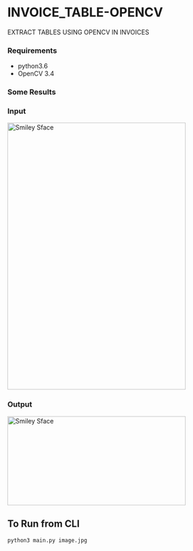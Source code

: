 # INVOICE_TABLE-OPENCV
EXTRACT TABLES USING OPENCV  IN INVOICES


### Requirements 
 - python3.6
 - OpenCV 3.4

### Some Results
### Input
<img src=https://github.com/anish9/INVOICE_TABLE-OPENCV/blob/master/OUT_DIR/A2.jpg alt="Smiley Sface" height="600" width="400">

### Output
<img src=https://github.com/anish9/INVOICE_TABLE-OPENCV/blob/master/OUT_DIR/0c.jpg alt="Smiley Sface" height="200" width="400">

## To Run from CLI
```
python3 main.py image.jpg

```
